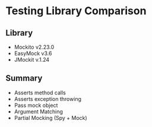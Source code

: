 # Testing Library Comparison

## Library
- Mockito v2.23.0
- EasyMock v3.6
- JMockit v.1.24

## Summary
- Asserts method calls
- Asserts exception throwing
- Pass mock object
- Argument Matching
- Partial Mocking (Spy + Mock)
